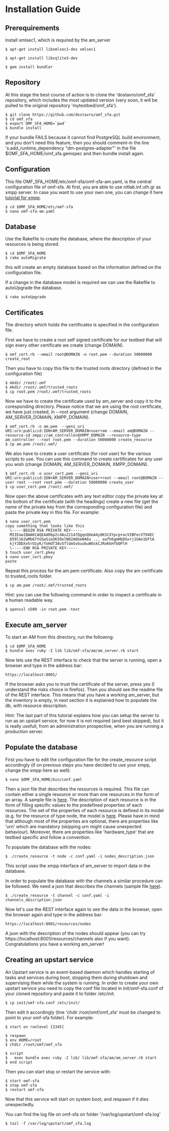 Installation Guide
==================

Prerequirements
---------------

Install xmlsec1, which is required by the am_server

    $ apt-get install libxmlsec1-dev xmlsec1

    $ apt-get install libsqlite3-dev

    $ gem install bundler

Repository
----------

At this stage the best course of action is to clone the 'dostavro/omf_sfa' repository, which includes the most updated version (very soon, it will be pulled to the original repository 'mytestbed/omf_sfa').

    $ git clone https://github.com/dostavro/omf_sfa.git
    $ cd omf_sfa
    $ export OMF_SFA_HOME=`pwd`
    $ bundle install

If your bundle FAILS because it cannot find PostgreSQL build environment, and you don't need this feature, then you should comment-in the line 
's.add_runtime_dependency "dm-postgres-adapter"' in the file $OMF_SFA_HOME/omf_sfa.gemspec and then bundle install again.

Configuration
-------------

This file OMF_SFA_HOME/etc/omf-sfa/omf-sfa-am.yaml, is the central configuration file of omf-sfa.
At first, you are able to use nitlab.inf.uth.gr as xmpp server. In case you want to use your own one, you can change it here [tutorial for xmpp](http://mytestbed.net/doc/omf/file.set_up_communication_server.html).

    $ cd $OMF_SFA_HOME/etc/omf-sfa
    $ nano omf-sfa-am.yaml

Database
--------

Use the Rakefile to create the database, where the description of your resources is being stored.

    $ cd $OMF_SFA_HOME
    $ rake autoMigrate

this will create an empty database based on the information defined on the
configuration file.

If a change in the database model is required we can use the Rakefile to
autoUpgrade the database.

    $ rake autoUpgrade

Certificates
------------

The directory which holds the certificates is specified in the configuration
file.

First we have to create a root self signed certificate for our testbed that will sign every other
certificate we create (change DOMAIN).

    $ omf_cert.rb --email root@DOMAIN -o root.pem --duration 50000000 create_root

Then you have to copy this file to the trusted roots directory (defined in the configuration file)

    $ mkdir /root/.omf
    $ mkdir /root/.omf/trusted_roots
    $ cp root.pem /root/.omf/trusted_roots

Now we have to create the certificate used by am_server and copy it to the coresponding directory.
Please notice that we are using the root certificate, we have just created, in --root argument
(change DOMAIN, AM_SERVER_DOMAIN, XMPP_DOMAIN). 


    $ omf_cert.rb -o am.pem  --geni_uri URI:urn:publicid:IDN+AM_SERVER_DOMAIN+user+am --email am@DOMAIN --resource-id xmpp://am_controller@XMPP_DOMAIN --resource-type am_controller --root root.pem --duration 50000000 create_resource
    $ cp am.pem /root/.omf/

We also have to create a user certificate (for root user) for the various scripts to use. You can use this command to 
create certificates for any user you wish (change DOMAIN, AM_SERVER_DOMAIN, XMPP_DOMAIN).

    $ omf_cert.rb -o user_cert.pem --geni_uri URI:urn:publicid:IDN+AM_SERVER_DOMAIN+user+root --email root@DOMAIN --user root --root root.pem --duration 50000000 create_user
    $ cp user_cert.pem /root/.omf/

Now open the above certificates with any text editor copy the private key at the bottom of the certificate (with the headings)
create a new file (get the name of the private key from the corresponding configuration file) and paste the private key in this file.
For example:

    $ nano user_cert.pem
    copy something that looks like this
      \-----BEGIN RSA PRIVATE KEY-----
      MIIEowIBAAKCAQEA4Rbp2cdAsZ2147QgqnQUeA4y8KSCXYpcp+acVIBFecVT94EC
      D59l162wMb67tGSwSim3K59olN02A6beN46u ... aafh6gmHbDGx+j1UAo1bFtA
      kjYJDDXxhrU1yK/foHdT38v5TlGmSvbuubuWOskCJRoKkHfbOPlH
      \-----END RSA PRIVATE KEY-----
    $ touch user_cert.pkey
    $ nano user_cert.pkey
    paste

Repeat this process for the am.pem certificate.
Also copy the am certificate to trusted_roots folder.

	$ cp am.pem /root/.omf/trusted_roots 

Hint: you can use the following command in order to inspect a certificate in a human readable way.

    $ openssl x509 -in root.pem -text

Execute am_server
-------------------

To start an AM from this directory, run the following:

    $ cd $OMF_SFA_HOME
    $ bundle exec ruby -I lib lib/omf-sfa/am/am_server.rb start

Now lets use the REST interface to check that the server is running, open a browser and type in the address bar:

	https://localhost:8001/

If the browser asks you to trust the certificate of the server, press yes (I understand the risks choice in firefox).
Then you should see the readme file of the REST interface. This means that you have a working am_server, but the inventory is 
empty, in next section it is explained how to populate the db, with resource description.

Hint: The last part of this tutorial explains how you can setup the server to run as an upstart service, for now it is 
not required (and best skipped), but it is really usefull, from an administration prospective, when you are running a production server.

Populate the database
---------------------

First you have to edit the configuration file for the create_resource script accordingly (if on previous steps you have decided to 
use your xmpp, change the xmpp here as well):

    $ nano $OMF_SFA_HOME/bin/conf.yaml

Then a json file that describes the resources is required. 
This file can contain either a single resource or more than one resources in the form of an array. 
A sample file is [here](https://github.com/dostavro/omf_sfa/tree/master/examples/Populate_DB/sample_nitos_enriched_nodes_out.json). 
The description of each resource is in the form of filling specific values to the predefined properties of each resources. 
The set of the properties of each resource is defined in its model (e.g. for the resource of type node, the model is [here](https://github.com/dostavro/omf_sfa/blob/master/lib/omf-sfa/resource/node.rb).
Please have in mind that although most of the properties are optional, there are properties like 'urn' which are mandatory (skipping urn might cause unexpected behaviour).
Moreover, there are properties like 'hardware_type' that are testbed specific and follow a convention.

To populate the database with the nodes:

    $ ./create_resource -t node -c conf.yaml -i nodes_description.json

This script uses the xmpp interface of am_server to import data in the database.

In order to populate the database with the channels a similar procedure can be followed. We need a json that describes the
channels (sample file [here](https://github.com/dostavro/omf_sfa/tree/master/examples/Populate_DB/sample_nitos_channels.json)).

    $ ./create_resource -t channel -c conf.yaml -i channels_description.json

Now let's use the REST interface again to see the data in the browser, open the browser again and type in the address bar:
    
    https://localhost:8001/resources/nodes

A json with the description of the nodes should appear (you can try https://localhost:8001/resources/channels also if you want).
Congratulations you have a working am_server!

Creating an upstart service 
---------------------------

An Upstart service is an event-based daemon which handles starting of tasks and services during boot, 
stopping them during shutdown and supervising them while the system is running.
In order to create your own upstart service you need to copy the conf file located in init/omf-sfa.conf of
your cloned repository and paste it to folder /etc/init. 

    $ cp init/omf-sfa.conf /etc/init/

Then edit it accordingly (line 'chdir /root/omf/omf_sfa' must be changed to point to your omf-sfa folder). For example:


    $ start on runlevel [2345]

    $ respawn
    $ env HOME=/root
    $ chdir /root/omf/omf_sfa
     
    $ script
    $   exec bundle exec ruby -I lib/ lib/omf-sfa/am/am_server.rb start
    $ end script

Then you can start stop or restart the service with:

    $ start omf-sfa
    $ stop omf-sfa
    $ restart omf-sfa

Now that this service will start on system boot, and respawn if it dies unexpectedly.

You can find the log file on omf-sfa on folder '/var/log/upstart/omf-sfa.log'

    $ tail -f /var/log/upstart/omf_sfa.log 
